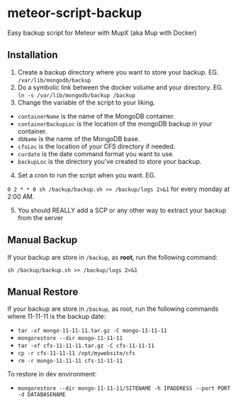 # meteor-script-backup
Easy backup script for Meteor with MupX (aka Mup with Docker)

## Installation

1. Create a backup directory where you want to store your backup. EG. `/var/lib/mongodb/backup`
2. Do a symbolic link between the docker volume and your directory. EG. `ln -s /var/lib/mongodb/backup /backup`
3. Change the variable of the script to your liking.
  - `containerName` is the name of the MongoDB container.
  - `containerBackupLoc` is the location of the mongoDB backup in your container.
  - `dbName` is the name of the MongoDB base.
  - `cfsLoc` is the location of your CFS directory if needed.
  - `curdate` is the date command format you want to use.
  - `backupLoc` is the directory you've created to store your backup.
4. Set a cron to run the script when you want. EG.

  `0 2 * * 0 sh /backup/backup.sh >> /backup/logs 2>&1` for every monday at 2:00 AM.

5. You should REALLY add a SCP or any other way to extract your backup from the server

## Manual Backup

If your backup are store in `/backup`, as **root**, run the following command:

`sh /backup/backup.sh >> /backup/logs 2>&1`

## Manual Restore
If your backup are store in `/backup`, as root, run the following commands where 11-11-11 is the backup date:

- `tar -xf mongo-11-11-11.tar.gz -C mongo-11-11-11`
- `mongorestore --dir mongo-11-11-11`
- `tar -xf cfs-11-11-11.tar.gz -C cfs-11-11-11`
- `cp -r cfs-11-11-11 /opt/mywebsite/cfs`
- `rm -r mongo-11-11-11 cfs-11-11-11`

To restore in dev environment:
- `mongorestore --dir mongo-11-11-11/SITENAME -h IPADDRESS --port PORT -d DATABASENAME`
